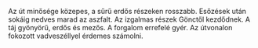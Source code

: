 Az út minősége közepes, a sűrű erdős részeken rosszabb. Esőzések után sokáig nedves marad az aszfalt. Az izgalmas részek Gönctől kezdődnek. A táj gyönyörű, erdős és mezős. A forgalom errefelé gyér. Az útvonalon fokozott vadveszéllyel érdemes számolni.